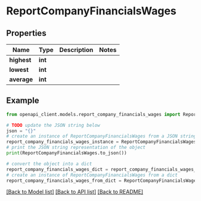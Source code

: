 # ReportCompanyFinancialsWages


## Properties

Name | Type | Description | Notes
------------ | ------------- | ------------- | -------------
**highest** | **int** |  | 
**lowest** | **int** |  | 
**average** | **int** |  | 

## Example

```python
from openapi_client.models.report_company_financials_wages import ReportCompanyFinancialsWages

# TODO update the JSON string below
json = "{}"
# create an instance of ReportCompanyFinancialsWages from a JSON string
report_company_financials_wages_instance = ReportCompanyFinancialsWages.from_json(json)
# print the JSON string representation of the object
print(ReportCompanyFinancialsWages.to_json())

# convert the object into a dict
report_company_financials_wages_dict = report_company_financials_wages_instance.to_dict()
# create an instance of ReportCompanyFinancialsWages from a dict
report_company_financials_wages_from_dict = ReportCompanyFinancialsWages.from_dict(report_company_financials_wages_dict)
```
[[Back to Model list]](../README.md#documentation-for-models) [[Back to API list]](../README.md#documentation-for-api-endpoints) [[Back to README]](../README.md)


